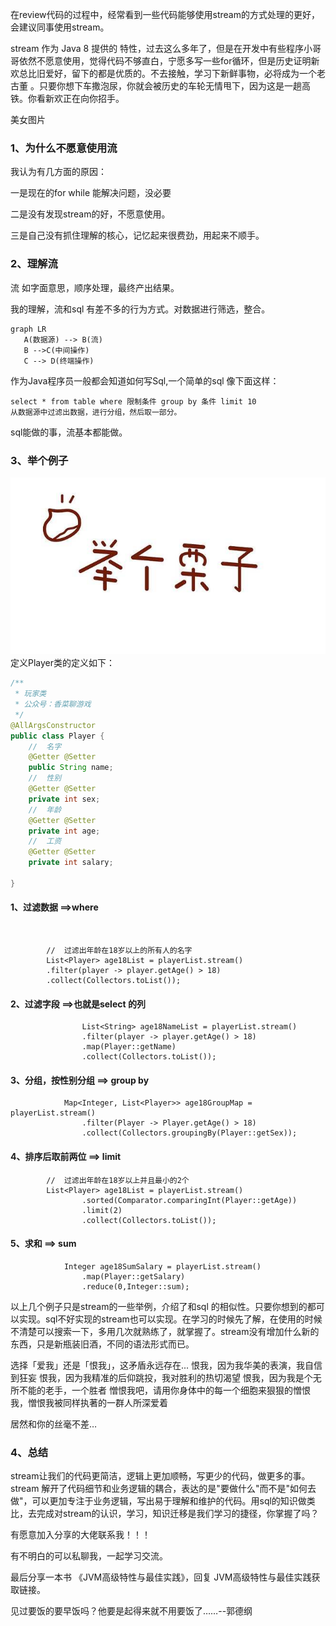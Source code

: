 在review代码的过程中，经常看到一些代码能够使用stream的方式处理的更好，会建议同事使用stream。

stream 作为 Java 8 提供的 特性，过去这么多年了，但是在开发中有些程序小哥哥依然不愿意使用，觉得代码不够直白，宁愿多写一些for循环，但是历史证明新欢总比旧爱好，留下的都是优质的。不去接触，学习下新鲜事物，必将成为一个老古董 。只要你想下车撒泡尿，你就会被历史的车轮无情甩下，因为这是一趟高铁。你看新欢正在向你招手。

美女图片



### 1、为什么不愿意使用流

我认为有几方面的原因：

一是现在的for while 能解决问题，没必要

二是没有发现stream的好，不愿意使用。

三是自己没有抓住理解的核心，记忆起来很费劲，用起来不顺手。

### 2、理解流

流 如字面意思，顺序处理，最终产出结果。

我的理解，流和sql 有差不多的行为方式。对数据进行筛选，整合。

```mermaid
graph LR
   A(数据源) --> B(流)
   B -->C(中间操作)
   C --> D(终端操作)
```

作为Java程序员一般都会知道如何写Sql,一个简单的sql 像下面这样：

```mysql
select * from table where 限制条件 group by 条件 limit 10 
从数据源中过滤出数据，进行分组，然后取一部分。
```

sql能做的事，流基本都能做。

### 3、举个例子

![timg](../img/timg.jpg)
定义Player类的定义如下：

```java
/**
 * 玩家类 
 * 公众号：香菜聊游戏
 */
@AllArgsConstructor
public class Player {
    //  名字
    @Getter @Setter
    public String name;
    //  性别
    @Getter @Setter
    private int sex;
    //  年龄
    @Getter @Setter
    private int age;
    //  工资
    @Getter @Setter
    private int salary;

}

```


#### 1、过滤数据 ==>where

​		

```
  		//  过滤出年龄在18岁以上的所有人的名字
        List<Player> age18List = playerList.stream()
        .filter(player -> player.getAge() > 18)
        .collect(Collectors.toList());
```



#### 2、过滤字段 ==>也就是select 的列

```
				List<String> age18NameList = playerList.stream()
                .filter(player -> player.getAge() > 18)
                .map(Player::getName)
                .collect(Collectors.toList());
```



#### 3、分组，按性别分组 ==> group by



```
			Map<Integer, List<Player>> age18GroupMap = playerList.stream()
                .filter(Player -> Player.getAge() > 18)
                .collect(Collectors.groupingBy(Player::getSex));
```



#### 4、排序后取前两位 ==> limit

```
		//  过滤出年龄在18岁以上并且最小的2个
        List<Player> age18List = playerList.stream()
                .sorted(Comparator.comparingInt(Player::getAge))
                .limit(2)
                .collect(Collectors.toList());
```

#### 5、求和 ==> sum

```
			Integer age18SumSalary = playerList.stream()
                .map(Player::getSalary)
                .reduce(0,Integer::sum);
```



以上几个例子只是stream的一些举例，介绍了和sql 的相似性。只要你想到的都可以实现。sql不好实现的stream也可以实现。在学习的时候先了解，在使用的时候不清楚可以搜索一下，多用几次就熟练了，就掌握了。stream没有增加什么新的东西，只是新瓶装旧酒，不同的语法形式而已。

选择「爱我」还是「恨我」，这矛盾永远存在...
恨我，因为我华美的表演，我自信到狂妄
恨我，因为我精准的后仰跳投，我对胜利的热切渴望
恨我，因为我是个无所不能的老手，一个胜者
憎恨我吧，请用你身体中的每一个细胞来狠狠的憎恨我，憎恨我被同样执著的一群人所深爱着

居然和你的丝毫不差…

### 4、总结

stream让我们的代码更简洁，逻辑上更加顺畅，写更少的代码，做更多的事。stream 解开了代码细节和业务逻辑的耦合，表达的是"要做什么"而不是"如何去做"，可以更加专注于业务逻辑，写出易于理解和维护的代码。用sql的知识做类比，去完成对stream的认识，学习，知识迁移是我们学习的捷径，你掌握了吗？

有愿意加入分享的大佬联系我！！！

有不明白的可以私聊我，一起学习交流。

最后分享一本书 《JVM高级特性与最佳实践》，回复 JVM高级特性与最佳实践获取链接。

见过要饭的要早饭吗？他要是起得来就不用要饭了……--郭德纲



